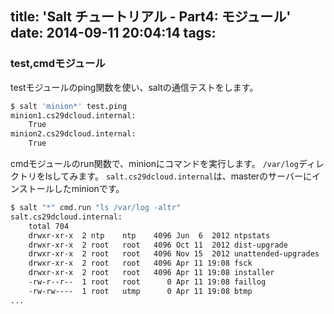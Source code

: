 title: 'Salt チュートリアル - Part4: モジュール'
date: 2014-09-11 20:04:14
tags:
---


### test,cmdモジュール

testモジュールのping関数を使い、saltの通信テストをします。

``` bash
$ salt 'minion*' test.ping
minion1.cs29dcloud.internal:
    True
minion2.cs29dcloud.internal:
    True
```

cmdモジュールのrun関数で、minionにコマンドを実行します。
`/var/log`ディレクトリをlsしてみます。
`salt.cs29dcloud.internal`は、masterのサーバーにインストールしたminionです。

``` bash
$ salt "*" cmd.run "ls /var/log -altr"
salt.cs29dcloud.internal:
    total 704
    drwxr-xr-x  2 ntp    ntp    4096 Jun  6  2012 ntpstats
    drwxr-xr-x  2 root   root   4096 Oct 11  2012 dist-upgrade
    drwxr-xr-x  2 root   root   4096 Nov 15  2012 unattended-upgrades
    drwxr-xr-x  2 root   root   4096 Apr 11 19:08 fsck
    drwxr-xr-x  2 root   root   4096 Apr 11 19:08 installer
    -rw-r--r--  1 root   root      0 Apr 11 19:08 faillog
    -rw-rw----  1 root   utmp      0 Apr 11 19:08 btmp
...
```

